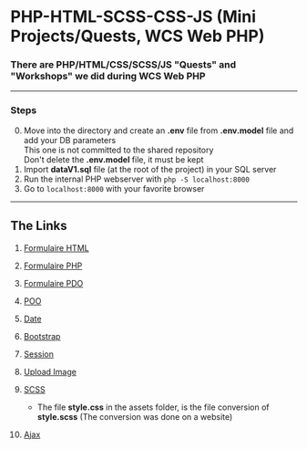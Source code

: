 <h1>PHP-HTML-SCSS-CSS-JS (Mini Projects/Quests, WCS Web PHP)</h1>

### There are PHP/HTML/CSS/SCSS/JS "Quests" and "Workshops" we did during WCS Web PHP


---

### Steps
0. Move into the directory and create an <b>.env</b> file from <b>.env.model</b> file and add your DB parameters<br/>
    This one is not committed to the shared repository<br/>
    Don't delete the <b>.env.model</b> file, it must be kept
0. Import <b>dataV1.sql</b> file (at the root of the project) in your SQL server
0. Run the internal PHP webserver with `php -S localhost:8000`
0. Go to `localhost:8000` with your favorite browser

---

## The Links

1. <a href="https://github.com/jaldabaoth-code/PHP-HTML-SCSS-CSS-JS/tree/main/formHTML">Formulaire HTML</a>

2. <a href="https://github.com/jaldabaoth-code/PHP-HTML-SCSS-CSS-JS/tree/main/formPHP">Formulaire PHP</a>

3. <a href="https://github.com/jaldabaoth-code/PHP-HTML-SCSS-CSS-JS/tree/main/formPDO">Formulaire PDO</a>

4. <a href="https://github.com/jaldabaoth-code/PHP-HTML-SCSS-CSS-JS/tree/main/poo">POO</a>

5. <a href="https://github.com/jaldabaoth-code/PHP-HTML-SCSS-CSS-JS/tree/main/date">Date</a>

6. <a href="https://github.com/jaldabaoth-code/PHP-HTML-SCSS-CSS-JS/tree/main/bootstrap">Bootstrap</a>

7. <a href="https://github.com/jaldabaoth-code/PHP-HTML-SCSS-CSS-JS/tree/main/session">Session</a>

8. <a href="https://github.com/jaldabaoth-code/PHP-HTML-SCSS-CSS-JS/tree/main/uploadImage">Upload Image</a>

9. <a href="https://github.com/jaldabaoth-code/PHP-HTML-SCSS-CSS-JS/tree/main/scss">SCSS</a>
    - The file <b>style.css</b> in the assets folder, is the file conversion of <b>style.scss</b> (The conversion was done on a website)

10. <a href="https://github.com/jaldabaoth-code/PHP-HTML-SCSS-CSS-JS/tree/main/ajax">Ajax</a>
